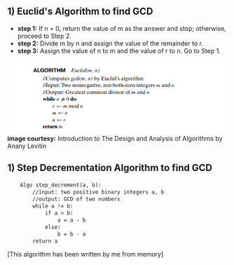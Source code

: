 ## 1) Euclid's Algorithm to find GCD
- **step 1:** If n = 0, return the value of m as the answer and stop; otherwise,
proceed to Step 2.
- **step 2:** Divide m by n and assign the value of the remainder to r.
- **step 3:** Assign the value of n to m and the value of r to n. Go to Step 1.

![pesudo_euclid](../../img/pseudo_euclid.png)
**image courtesy:** Introduction to The Design and Analysis of Algorithms by Anany Levitin

## 1) Step Decrementation Algorithm to find GCD

```
    Algo step_decrement(a, b):
        //input: two positive binary integers a, b
        //output: GCD of two numbers
        while a != b:
            if a > b:
                a = a - b
            else:
                b = b - a
        return a
```
[This algorithm has been written by me from memory]